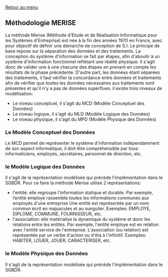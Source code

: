 <a href="../README.md">Retour au menu</a>

## Méthodologie MERISE

La méthode Merise (Méthode d'Etude et de Réalisation Informatique pour les Systèmes d'Entreprise) est née à la fin des années 1970 en France, avec pour objectif de définir une démarche de conception de S.I. Le principe de base repose sur la séparation des données et des traitements.
La conception du système d'information se fait par étapes, afin d'aboutir à un système d'information fonctionnel reflétant une réalité physique. Il s'agit donc de valider une à une chacune des étapes en prenant en compte les résultats de la phase précédente. D'autre part, les données étant séparées des traitements, il faut vérifier la concordance entre données et traitements afin de vérifier que toutes les données nécessaires aux traitements sont présentes et qu'il n'y a pas de données superflues.
il existe trois niveaux de modélisation:

- Le niveau conceptuel, il s'agit du MCD (Modèle Conceptuel des Données)
- Le niveau logique, il s'agit du MLD (Modèle Logique des Données)
- Le niveau physique, il s'agit du MPD (Modèle Physique des Données)

### Le Modèle Conceptuel des Données

Le MCD permet de représenter le système d'information indépendamment de son aspect informatique, il doit être compréhensible par tous: informaticiens, employés, secrétaires, personnel de direction, etc.

### le Modèle Logique des Données

Il s'agit de la représentation modélisée qui précède l'implémentation dans le SGBDR.
Pour ce faire la méthode Merise utilise 2 représentations:

- l'entité: elle regroupe l'information statique et durable.
    Par exemple, l’entité employe rassemble toutes les informations communes aux employés d'une entreprise
    Une entité est représentée par un nom commun écrit en majuscules et au sungulier.
    Exemples: EMPLOYE, DIPLOME, COMMUNE, FOURNISSEUR, etc.
- l'association: elle matérialise la dynamique du système et donc les relations entre les entités.
    Par exemple, l'entité employe est en relation avec l'entité service de l'entreprise.
    L'association (ou relation) est représentée par un verbe d'action ou d'éta à l'infinitif.
    Exemples: HABITER, LOUER, JOUER, CARACTERISER, etc.

### le Modèle Physique des Données

Il s'agit de la représentation modélisée qui précède l'implémentation dans le SGBDR.